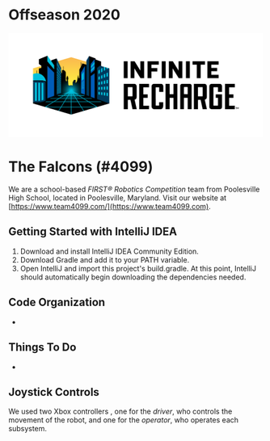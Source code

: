 # Offseason 2020
![Infinite Recharge 2020](./assets/infiniterecharge_logo.png)

# The Falcons (#4099)
We are a school-based _FIRST&reg; Robotics Competition_ team from Poolesville High School, located in Poolesville, Maryland. Visit our website at [https://www.team4099.com/](https://www.team4099.com).

## Getting Started with IntelliJ IDEA
1. Download and install IntelliJ IDEA Community Edition.
2. Download Gradle and add it to your PATH variable.
3. Open IntelliJ and import this project's build.gradle. At this point, IntelliJ should automatically begin downloading the dependencies needed.

## Code Organization
* 


## Things To Do
* 

## Joystick Controls
We used two Xbox controllers , one for the *driver*, who controls the movement of the robot, and one for the *operator*, who operates each subsystem.
